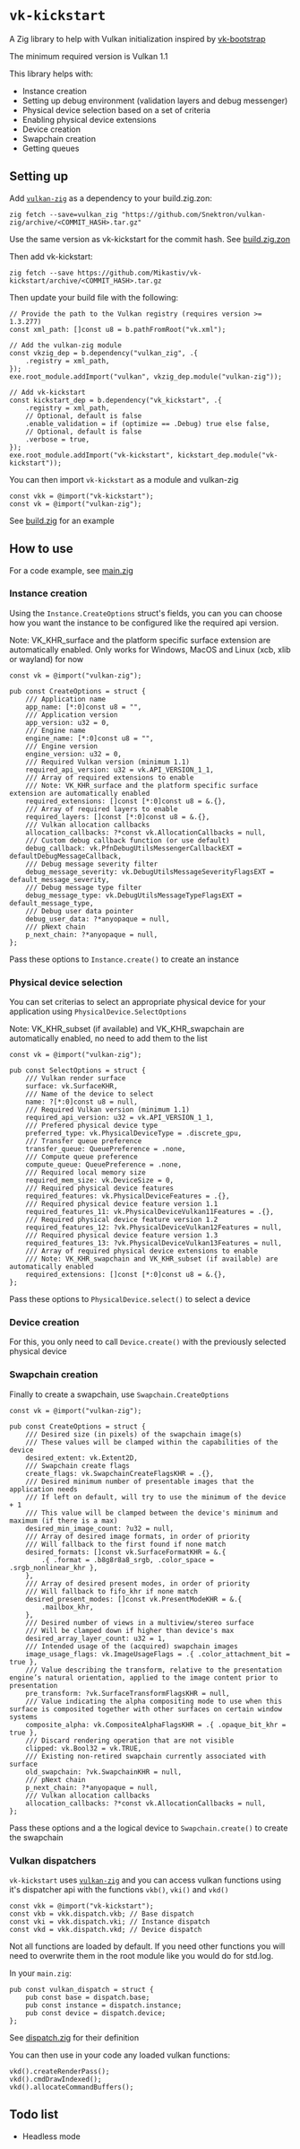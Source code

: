 # `vk-kickstart`

A Zig library to help with Vulkan initialization inspired by [vk-bootstrap](https://github.com/charles-lunarg/vk-bootstrap)

The minimum required version is Vulkan 1.1

This library helps with:
- Instance creation
- Setting up debug environment (validation layers and debug messenger)
- Physical device selection based on a set of criteria
- Enabling physical device extensions
- Device creation
- Swapchain creation
- Getting queues

## Setting up

Add [`vulkan-zig`](https://github.com/Snektron/vulkan-zig) as a dependency to your build.zig.zon:
```
zig fetch --save=vulkan_zig "https://github.com/Snektron/vulkan-zig/archive/<COMMIT_HASH>.tar.gz"
```
Use the same version as vk-kickstart for the commit hash. See [build.zig.zon](build.zig.zon)

Then add vk-kickstart:
```
zig fetch --save https://github.com/Mikastiv/vk-kickstart/archive/<COMMIT_HASH>.tar.gz
```

Then update your build file with the following:
```zig
// Provide the path to the Vulkan registry (requires version >= 1.3.277)
const xml_path: []const u8 = b.pathFromRoot("vk.xml");

// Add the vulkan-zig module
const vkzig_dep = b.dependency("vulkan_zig", .{
    .registry = xml_path,
});
exe.root_module.addImport("vulkan", vkzig_dep.module("vulkan-zig"));

// Add vk-kickstart
const kickstart_dep = b.dependency("vk_kickstart", .{
    .registry = xml_path,
    // Optional, default is false
    .enable_validation = if (optimize == .Debug) true else false,
    // Optional, default is false
    .verbose = true,
});
exe.root_module.addImport("vk-kickstart", kickstart_dep.module("vk-kickstart"));
```

You can then import `vk-kickstart` as a module and vulkan-zig
```zig
const vkk = @import("vk-kickstart");
const vk = @import("vulkan-zig");
```

See [build.zig](examples/glfw/build.zig) for an example

## How to use

For a code example, see [main.zig](examples/glfw/src/main.zig)

### Instance creation

Using the `Instance.CreateOptions` struct's fields, you can you can choose how you want the instance to be configured like the required api version.

Note: VK_KHR_surface and the platform specific surface extension are automatically enabled. Only works for Windows, MacOS and Linux (xcb, xlib or wayland) for now

```zig
const vk = @import("vulkan-zig");

pub const CreateOptions = struct {
    /// Application name
    app_name: [*:0]const u8 = "",
    /// Application version
    app_version: u32 = 0,
    /// Engine name
    engine_name: [*:0]const u8 = "",
    /// Engine version
    engine_version: u32 = 0,
    /// Required Vulkan version (minimum 1.1)
    required_api_version: u32 = vk.API_VERSION_1_1,
    /// Array of required extensions to enable
    /// Note: VK_KHR_surface and the platform specific surface extension are automatically enabled
    required_extensions: []const [*:0]const u8 = &.{},
    /// Array of required layers to enable
    required_layers: []const [*:0]const u8 = &.{},
    /// Vulkan allocation callbacks
    allocation_callbacks: ?*const vk.AllocationCallbacks = null,
    /// Custom debug callback function (or use default)
    debug_callback: vk.PfnDebugUtilsMessengerCallbackEXT = defaultDebugMessageCallback,
    /// Debug message severity filter
    debug_message_severity: vk.DebugUtilsMessageSeverityFlagsEXT = default_message_severity,
    /// Debug message type filter
    debug_message_type: vk.DebugUtilsMessageTypeFlagsEXT = default_message_type,
    /// Debug user data pointer
    debug_user_data: ?*anyopaque = null,
    /// pNext chain
    p_next_chain: ?*anyopaque = null,
};
```

Pass these options to `Instance.create()` to create an instance

### Physical device selection

You can set criterias to select an appropriate physical device for your application using `PhysicalDevice.SelectOptions`

Note: VK_KHR_subset (if available) and VK_KHR_swapchain are automatically enabled, no need to add them to the list

```zig
const vk = @import("vulkan-zig");

pub const SelectOptions = struct {
    /// Vulkan render surface
    surface: vk.SurfaceKHR,
    /// Name of the device to select
    name: ?[*:0]const u8 = null,
    /// Required Vulkan version (minimum 1.1)
    required_api_version: u32 = vk.API_VERSION_1_1,
    /// Prefered physical device type
    preferred_type: vk.PhysicalDeviceType = .discrete_gpu,
    /// Transfer queue preference
    transfer_queue: QueuePreference = .none,
    /// Compute queue preference
    compute_queue: QueuePreference = .none,
    /// Required local memory size
    required_mem_size: vk.DeviceSize = 0,
    /// Required physical device features
    required_features: vk.PhysicalDeviceFeatures = .{},
    /// Required physical device feature version 1.1
    required_features_11: vk.PhysicalDeviceVulkan11Features = .{},
    /// Required physical device feature version 1.2
    required_features_12: ?vk.PhysicalDeviceVulkan12Features = null,
    /// Required physical device feature version 1.3
    required_features_13: ?vk.PhysicalDeviceVulkan13Features = null,
    /// Array of required physical device extensions to enable
    /// Note: VK_KHR_swapchain and VK_KHR_subset (if available) are automatically enabled
    required_extensions: []const [*:0]const u8 = &.{},
};
```

Pass these options to `PhysicalDevice.select()` to select a device

### Device creation

For this, you only need to call `Device.create()` with the previously selected physical device

### Swapchain creation

Finally to create a swapchain, use `Swapchain.CreateOptions`

```zig
const vk = @import("vulkan-zig");

pub const CreateOptions = struct {
    /// Desired size (in pixels) of the swapchain image(s)
    /// These values will be clamped within the capabilities of the device
    desired_extent: vk.Extent2D,
    /// Swapchain create flags
    create_flags: vk.SwapchainCreateFlagsKHR = .{},
    /// Desired minimum number of presentable images that the application needs
    /// If left on default, will try to use the minimum of the device + 1
    /// This value will be clamped between the device's minimum and maximum (if there is a max)
    desired_min_image_count: ?u32 = null,
    /// Array of desired image formats, in order of priority
    /// Will fallback to the first found if none match
    desired_formats: []const vk.SurfaceFormatKHR = &.{
        .{ .format = .b8g8r8a8_srgb, .color_space = .srgb_nonlinear_khr },
    },
    /// Array of desired present modes, in order of priority
    /// Will fallback to fifo_khr if none match
    desired_present_modes: []const vk.PresentModeKHR = &.{
        .mailbox_khr,
    },
    /// Desired number of views in a multiview/stereo surface
    /// Will be clamped down if higher than device's max
    desired_array_layer_count: u32 = 1,
    /// Intended usage of the (acquired) swapchain images
    image_usage_flags: vk.ImageUsageFlags = .{ .color_attachment_bit = true },
    /// Value describing the transform, relative to the presentation engine’s natural orientation, applied to the image content prior to presentation
    pre_transform: ?vk.SurfaceTransformFlagsKHR = null,
    /// Value indicating the alpha compositing mode to use when this surface is composited together with other surfaces on certain window systems
    composite_alpha: vk.CompositeAlphaFlagsKHR = .{ .opaque_bit_khr = true },
    /// Discard rendering operation that are not visible
    clipped: vk.Bool32 = vk.TRUE,
    /// Existing non-retired swapchain currently associated with surface
    old_swapchain: ?vk.SwapchainKHR = null,
    /// pNext chain
    p_next_chain: ?*anyopaque = null,
    /// Vulkan allocation callbacks
    allocation_callbacks: ?*const vk.AllocationCallbacks = null,
};
```

Pass these options and a the logical device to `Swapchain.create()` to create the swapchain

### Vulkan dispatchers

`vk-kickstart` uses [`vulkan-zig`](https://github.com/Snektron/vulkan-zig) and you can access vulkan functions using it's dispatcher api with the functions `vkb()`, `vki()` and `vkd()`

```zig
const vkk = @import("vk-kickstart");
const vkb = vkk.dispatch.vkb; // Base dispatch
const vki = vkk.dispatch.vki; // Instance dispatch
const vkd = vkk.dispatch.vkd; // Device dispatch
```

Not all functions are loaded by default. If you need other functions you will need to overwrite them in the root module like you would do for std.log.

In your `main.zig`:
```zig
pub const vulkan_dispatch = struct {
    pub const base = dispatch.base;
    pub const instance = dispatch.instance;
    pub const device = dispatch.device;
};
```

See [dispatch.zig](examples/glfw/src/dispatch.zig) for their definition

You can then use in your code any loaded vulkan functions:
```zig
vkd().createRenderPass();
vkd().cmdDrawIndexed();
vkd().allocateCommandBuffers();
```

## Todo list
- Headless mode
